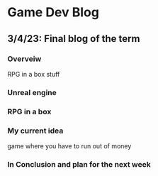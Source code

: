 # Game Dev Blog 

## 3/4/23: Final blog of the term

### Overveiw

RPG in a box stuff

### Unreal engine


### RPG in a box


### My current idea

game where you have to run out of money 

### In Conclusion and plan for the next week
